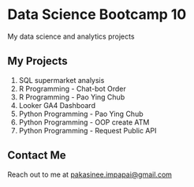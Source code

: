 # Data Science Bootcamp 10
My data science and analytics projects


## My Projects
1. SQL supermarket analysis
2. R Programming - Chat-bot Order
3. R Programming - Pao Ying Chub
4. Looker GA4 Dashboard
5. Python Programming - Pao Ying Chub
6. Python Programming - OOP create ATM
7. Python Programming - Request Public API



## Contact Me
Reach out to me at pakasinee.impapai@gmail.com

